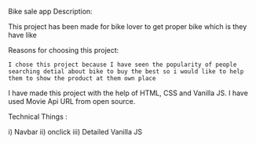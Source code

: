 Bike sale app
Description:

This project has been made for bike lover to get proper bike which is they have like 

Reasons for choosing this project:

    I chose this project because I have seen the popularity of people searching detial about bike to buy the best so i would like to help them to show the product at them own place 
    


I have made this project with the help of HTML, CSS and Vanilla JS. I have used Movie Api URL from open source.

 Technical Things :

 i)  Navbar
 ii) onclick
iii)  Detailed Vanilla JS
